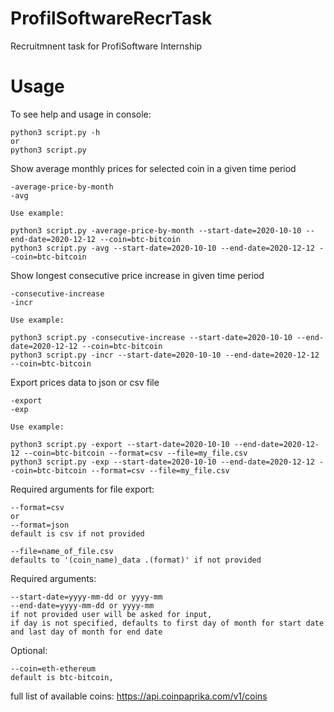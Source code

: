 # ProfilSoftwareRecrTask
Recruitmnent task for ProfiSoftware Internship

# Usage

To see help and usage in console:
```
python3 script.py -h
or
python3 script.py
```
Show average monthly prices for selected coin in a given time period
```
-average-price-by-month
-avg 

Use example:

python3 script.py -average-price-by-month --start-date=2020-10-10 --end-date=2020-12-12 --coin=btc-bitcoin
python3 script.py -avg --start-date=2020-10-10 --end-date=2020-12-12 --coin=btc-bitcoin
```


Show longest consecutive price increase in given time period
```
-consecutive-increase
-incr

Use example:

python3 script.py -consecutive-increase --start-date=2020-10-10 --end-date=2020-12-12 --coin=btc-bitcoin
python3 script.py -incr --start-date=2020-10-10 --end-date=2020-12-12 --coin=btc-bitcoin
```


Export prices data to json or csv file
```
-export
-exp

Use example:

python3 script.py -export --start-date=2020-10-10 --end-date=2020-12-12 --coin=btc-bitcoin --format=csv --file=my_file.csv
python3 script.py -exp --start-date=2020-10-10 --end-date=2020-12-12 --coin=btc-bitcoin --format=csv --file=my_file.csv
```

Required arguments for file export:
```
--format=csv
or
--format=json
default is csv if not provided

--file=name_of_file.csv
defaults to '(coin_name)_data .(format)' if not provided
```
Required arguments:
```
--start-date=yyyy-mm-dd or yyyy-mm
--end-date=yyyy-mm-dd or yyyy-mm
if not provided user will be asked for input,
if day is not specified, defaults to first day of month for start date and last day of month for end date
```
Optional:
```
--coin=eth-ethereum
default is btc-bitcoin,
```
full list of available coins: https://api.coinpaprika.com/v1/coins



